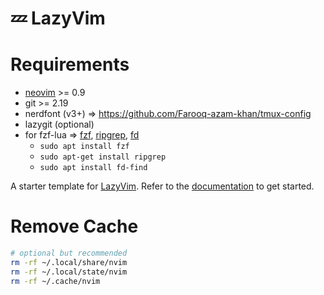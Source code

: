 # 💤 LazyVim

# Requirements
* [neovim](https://github.com/neovim/neovim/blob/master/INSTALL.md) >= 0.9 
* git >= 2.19
* nerdfont (v3+) => https://github.com/Farooq-azam-khan/tmux-config
* lazygit (optional)
* for fzf-lua => [fzf](https://github.com/junegunn/fzf), [ripgrep](https://github.com/BurntSushi/ripgrep), [fd](https://github.com/sharkdp/fd)
  * `sudo apt install fzf`
  * `sudo apt-get install ripgrep`
  * `sudo apt install fd-find`

A starter template for [LazyVim](https://github.com/LazyVim/LazyVim).
Refer to the [documentation](https://lazyvim.github.io/installation) to get started.

# Remove Cache
```bash
# optional but recommended
rm -rf ~/.local/share/nvim
rm -rf ~/.local/state/nvim
rm -rf ~/.cache/nvim


```
